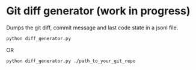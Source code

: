 # Git diff generator (work in progress)

Dumps the git diff, commit message and last code state in a jsonl file.

```sh
python diff_generator.py
```

OR

```sh
python diff_generator.py ./path_to_your_git_repo
```
